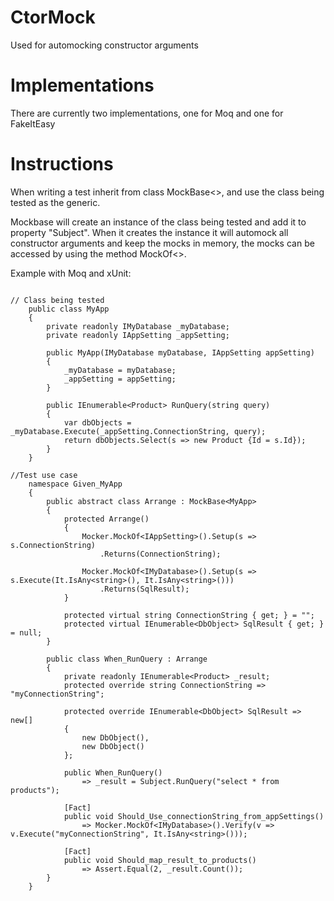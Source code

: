 # CtorMock
Used for automocking constructor arguments

# Implementations

There are currently two implementations, one for Moq and one for FakeItEasy

# Instructions

When writing a test inherit from class MockBase<>, and use the class being tested as the generic.

Mockbase will create an instance of the class being tested and add it to property "Subject".
When it creates the instance it will automock all constructor arguments and keep the mocks in memory, the mocks can be accessed by using the method MockOf<>.

Example with Moq and xUnit:
```

// Class being tested
    public class MyApp
    {
        private readonly IMyDatabase _myDatabase;
        private readonly IAppSetting _appSetting;

        public MyApp(IMyDatabase myDatabase, IAppSetting appSetting)
        {
            _myDatabase = myDatabase;
            _appSetting = appSetting;
        }

        public IEnumerable<Product> RunQuery(string query)
        {
            var dbObjects = _myDatabase.Execute(_appSetting.ConnectionString, query);
            return dbObjects.Select(s => new Product {Id = s.Id});
        }
    }

//Test use case
    namespace Given_MyApp
    {
        public abstract class Arrange : MockBase<MyApp>
        {
            protected Arrange()
            {
                Mocker.MockOf<IAppSetting>().Setup(s => s.ConnectionString)
                    .Returns(ConnectionString);

                Mocker.MockOf<IMyDatabase>().Setup(s => s.Execute(It.IsAny<string>(), It.IsAny<string>()))
                    .Returns(SqlResult);
            }

            protected virtual string ConnectionString { get; } = "";
            protected virtual IEnumerable<DbObject> SqlResult { get; } = null;
        }

        public class When_RunQuery : Arrange
        {
            private readonly IEnumerable<Product> _result;
            protected override string ConnectionString => "myConnectionString";

            protected override IEnumerable<DbObject> SqlResult => new[]
            {
                new DbObject(),
                new DbObject()
            };

            public When_RunQuery()
                => _result = Subject.RunQuery("select * from products");

            [Fact]
            public void Should_Use_connectionString_from_appSettings()
                => Mocker.MockOf<IMyDatabase>().Verify(v => v.Execute("myConnectionString", It.IsAny<string>()));

            [Fact]
            public void Should_map_result_to_products()
                => Assert.Equal(2, _result.Count());
        }
    }
```







